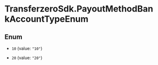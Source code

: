 # TransferzeroSdk.PayoutMethodBankAccountTypeEnum

## Enum


* `10` (value: `"10"`)

* `20` (value: `"20"`)


